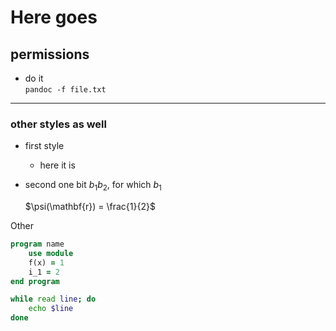 Here goes
===

## permissions

* do it  
`pandoc -f file.txt`

---

### other styles as well

* first style
	+ here it is
* second one bit $b_1 b_2$, for which $b_1$
	
	$\psi(\mathbf{r}) = \frac{1}{2}$


Other
```fortran
program name
	use module
	f(x) = 1
	i_1 = 2
end program
```

```bash
while read line; do
	echo $line
done
```
